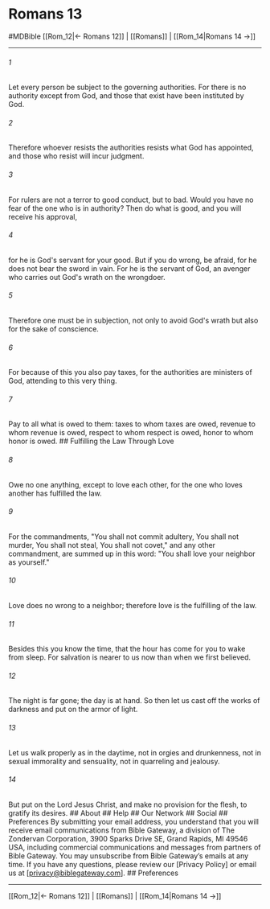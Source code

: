 # Romans 13
#MDBible
[[Rom_12|← Romans 12]] | [[Romans]] | [[Rom_14|Romans 14 →]]

***


###### 1 
Let every person be subject to the governing authorities. For there is no authority except from God, and those that exist have been instituted by God. 

###### 2 
Therefore whoever resists the authorities resists what God has appointed, and those who resist will incur judgment. 

###### 3 
For rulers are not a terror to good conduct, but to bad. Would you have no fear of the one who is in authority? Then do what is good, and you will receive his approval, 

###### 4 
for he is God's servant for your good. But if you do wrong, be afraid, for he does not bear the sword in vain. For he is the servant of God, an avenger who carries out God's wrath on the wrongdoer. 

###### 5 
Therefore one must be in subjection, not only to avoid God's wrath but also for the sake of conscience. 

###### 6 
For because of this you also pay taxes, for the authorities are ministers of God, attending to this very thing. 

###### 7 
Pay to all what is owed to them: taxes to whom taxes are owed, revenue to whom revenue is owed, respect to whom respect is owed, honor to whom honor is owed. ## Fulfilling the Law Through Love 

###### 8 
Owe no one anything, except to love each other, for the one who loves another has fulfilled the law. 

###### 9 
For the commandments, "You shall not commit adultery, You shall not murder, You shall not steal, You shall not covet," and any other commandment, are summed up in this word: "You shall love your neighbor as yourself." 

###### 10 
Love does no wrong to a neighbor; therefore love is the fulfilling of the law. 

###### 11 
Besides this you know the time, that the hour has come for you to wake from sleep. For salvation is nearer to us now than when we first believed. 

###### 12 
The night is far gone; the day is at hand. So then let us cast off the works of darkness and put on the armor of light. 

###### 13 
Let us walk properly as in the daytime, not in orgies and drunkenness, not in sexual immorality and sensuality, not in quarreling and jealousy. 

###### 14 
But put on the Lord Jesus Christ, and make no provision for the flesh, to gratify its desires. ## About ## Help ## Our Network ## Social ## Preferences By submitting your email address, you understand that you will receive email communications from Bible Gateway, a division of The Zondervan Corporation, 3900 Sparks Drive SE, Grand Rapids, MI 49546 USA, including commercial communications and messages from partners of Bible Gateway. You may unsubscribe from Bible Gateway&rsquo;s emails at any time. If you have any questions, please review our [Privacy Policy] or email us at [privacy@biblegateway.com]. ## Preferences

***

[[Rom_12|← Romans 12]] | [[Romans]] | [[Rom_14|Romans 14 →]]
